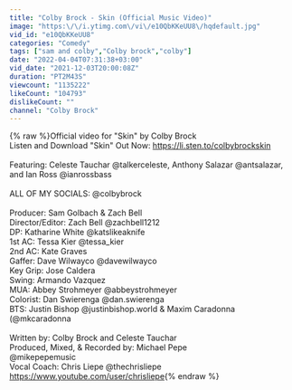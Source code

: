```yaml
---
title: "Colby Brock - Skin (Official Music Video)"
image: "https:\/\/i.ytimg.com\/vi\/e10QbKKeUU8\/hqdefault.jpg"
vid_id: "e10QbKKeUU8"
categories: "Comedy"
tags: ["sam and colby","Colby brock","colby"]
date: "2022-04-04T07:31:38+03:00"
vid_date: "2021-12-03T20:00:08Z"
duration: "PT2M43S"
viewcount: "1135222"
likeCount: "104793"
dislikeCount: ""
channel: "Colby Brock"
---
```

{% raw %}Official video for &quot;Skin&quot; by Colby Brock<br />Listen and Download &quot;Skin&quot; Out Now:  <a rel="nofollow" target="blank" href="https://li.sten.to/colbybrockskin">https://li.sten.to/colbybrockskin</a><br /><br />Featuring: Celeste Tauchar @talkerceleste, Anthony Salazar @antsalazar, and Ian Ross @ianrossbass<br /><br />ALL OF MY SOCIALS: @colbybrock<br /><br />Producer: Sam Golbach &amp; Zach Bell<br />Director/Editor: Zach Bell @zachbell1212<br />DP: Katharine White @katslikeaknife<br />1st AC: Tessa Kier @tessa_kier<br />2nd AC: Kate Graves<br />Gaffer: Dave Wilwayco @davewilwayco<br />Key Grip: Jose Caldera<br />Swing: Armando Vazquez<br />MUA: Abbey Strohmeyer @abbeystrohmeyer<br />Colorist: Dan Swierenga @dan.swierenga<br />BTS: Justin Bishop @justinbishop.world &amp; Maxim Caradonna (@mkcaradonna<br /><br />Written by: Colby Brock and Celeste Tauchar<br />Produced, Mixed, &amp; Recorded by: Michael Pepe<br />@mikepepemusic<br />Vocal Coach: Chris Liepe @thechrisliepe<br /><a rel="nofollow" target="blank" href="https://www.youtube.com/user/chrisliepe">https://www.youtube.com/user/chrisliepe</a>{% endraw %}

